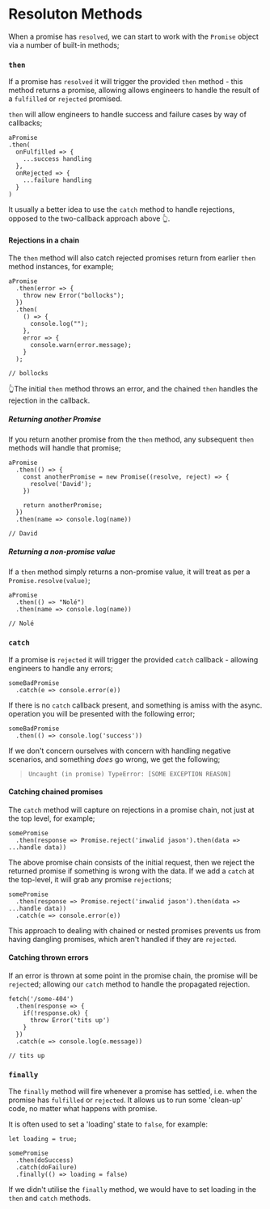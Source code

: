 # Resoluton Methods

When a promise has `resolved`, we can start to work with the `Promise` object via a number of built-in methods;

### `then`

If a promise has `resolved` it will trigger the provided `then` method - this method returns a promise, allowing allows engineers to handle the result of a `fulfilled` or `rejected` promised.

`then` will allow engineers to handle success and failure cases by way of callbacks;

```
aPromise
.then(
  onFulfilled => {
    ...success handling
  },
  onRejected => {
    ...failure handling
  }
)
```

It usually a better idea to use the `catch` method to handle rejections, opposed to the two-callback approach above 👆.

#### Rejections in a chain

The `then` method will also catch rejected promises return from earlier `then` method instances, for example;

```
aPromise
  .then(error => {
    throw new Error("bollocks");
  })
  .then(
    () => {
      console.log("");
    },
    error => {
      console.warn(error.message);
    }
  );

// bollocks
```

👆The initial `then` method throws an error, and the chained `then` handles the rejection in the callback.

##### Returning another Promise

If you return another promise from the `then` method, any subsequent `then` methods will handle that promise;

```
aPromise
  .then(() => {
    const anotherPromise = new Promise((resolve, reject) => {
      resolve('David');
    })

    return anotherPromise;
  })
  .then(name => console.log(name))

// David
```

##### Returning a non-promise value

If a `then` method simply returns a non-promise value, it will treat as per a `Promise.resolve(value)`;

```
aPromise
  .then(() => "Nolé")
  .then(name => console.log(name))

// Nolé
```

### `catch`

If a promise is `rejected` it will trigger the provided `catch` callback - allowing engineers to handle any errors;

```
someBadPromise
  .catch(e => console.error(e))
```

If there is no `catch` callback present, and something is amiss with the async. operation you will be presented with the following error;

```
someBadPromise
  .then(() => console.log('success'))
```

If we don't concern ourselves with concern with handling negative scenarios, and something _does_ go wrong, we get the following;

> `Uncaught (in promise) TypeError: [SOME EXCEPTION REASON]`

#### Catching chained promises

The `catch` method will capture on rejections in a promise chain, not just at the top level, for example;

```
somePromise
  .then(response => Promise.reject('inwalid jason').then(data => ...handle data))
```

The above promise chain consists of the initial request, then we reject the returned promise if something is wrong with the data. If we add a `catch` at the top-level, it will grab any promise `reject`ions;

```
somePromise
  .then(response => Promise.reject('inwalid jason').then(data => ...handle data))
  .catch(e => console.error(e))
```

This approach to dealing with chained or nested promises prevents us from having dangling promises, which aren't handled if they are `rejected`.

#### Catching thrown errors

If an error is thrown at some point in the promise chain, the promise will be `reject`ed; allowing our `catch` method to handle the propagated rejection.

```
fetch('/some-404')
  .then(response => {
    if(!response.ok) {
      throw Error('tits up')
    }
  })
  .catch(e => console.log(e.message))

// tits up
```

### `finally`

The `finally` method will fire whenever a promise has settled, i.e. when the promise has `fulfilled` or `rejected`. It allows us to run some 'clean-up' code, no matter what happens with promise.

It is often used to set a 'loading' state to `false`, for example:

```
let loading = true;

somePromise
  .then(doSuccess)
  .catch(doFailure)
  .finally(() => loading = false)

```

If we didn't utilise the `finally` method, we would have to set loading in the `then` and `catch` methods.
